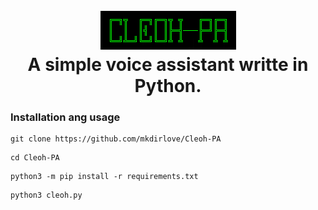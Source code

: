 <h1 align="center">
  <br>
  <a href="https://github.com/mkdirlove/Cleoh-PA"><img src="https://github.com/mkdirlove/Cleoh-PA/blob/main/logo.png" alt="Cleoh-PA"></a>
  <br>
  A simple voice assistant writte in Python.
  <br>
</h1>

### Installation ang usage

```
git clone https://github.com/mkdirlove/Cleoh-PA
```
```
cd Cleoh-PA
```
```
python3 -m pip install -r requirements.txt
```
```
python3 cleoh.py
```
